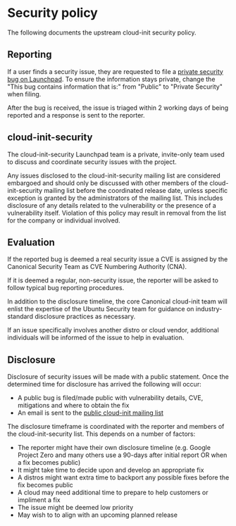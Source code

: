 # Security policy

The following documents the upstream cloud-init security policy.

## Reporting

If a user finds a security issue, they are requested to file a [private
security bug on Launchpad](https://bugs.launchpad.net/cloud-init/+filebug).
To ensure the information stays private, change the "This bug contains
information that is:" from "Public" to "Private Security" when filing.

After the bug is received, the issue is triaged within 2 working days of
being reported and a response is sent to the reporter.

## cloud-init-security

The cloud-init-security Launchpad team is a private, invite-only team used to
discuss and coordinate security issues with the project.

Any issues disclosed to the cloud-init-security mailing list are considered
embargoed and should only be discussed with other members of the
cloud-init-security mailing list before the coordinated release date, unless
specific exception is granted by the administrators of the mailing list. This
includes disclosure of any details related to the vulnerability or the
presence of a vulnerability itself. Violation of this policy may result in
removal from the list for the company or individual involved.

## Evaluation

If the reported bug is deemed a real security issue a CVE is assigned by
the Canonical Security Team as CVE Numbering Authority (CNA).

If it is deemed a regular, non-security issue, the reporter will be asked to
follow typical bug reporting procedures.

In addition to the disclosure timeline, the core Canonical cloud-init team
will enlist the expertise of the Ubuntu Security team for guidance on
industry-standard disclosure practices as necessary.

If an issue specifically involves another distro or cloud vendor, additional
individuals will be informed of the issue to help in evaluation.

## Disclosure

Disclosure of security issues will be made with a public statement. Once the
determined time for disclosure has arrived the following will occur:

* A public bug is filed/made public with vulnerability details, CVE,
  mitigations and where to obtain the fix
* An email is sent to the [public cloud-init mailing list](https://lists.launchpad.net/cloud-init/)

The disclosure timeframe is coordinated with the reporter and members of the
cloud-init-security list. This depends on a number of factors:

* The reporter might have their own disclosure timeline (e.g. Google Project
  Zero and many others use a 90-days after initial report OR when a fix
  becomes public)
* It might take time to decide upon and develop an appropriate fix
* A distros might want extra time to backport any possible fixes before
  the fix becomes public
* A cloud may need additional time to prepare to help customers or impliment
  a fix
* The issue might be deemed low priority
* May wish to to align with an upcoming planned release
